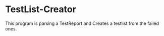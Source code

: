 # TestList-Creator
This program is parsing a TestReport and Creates a testlist from the failed ones.
